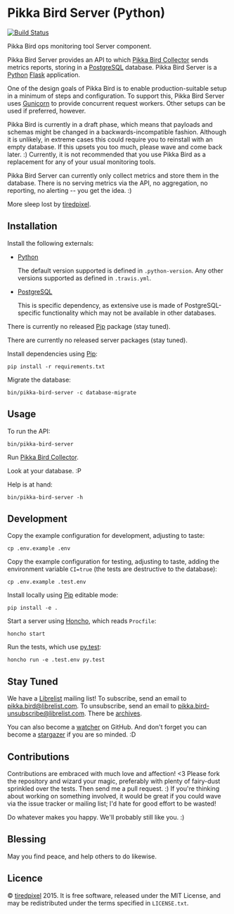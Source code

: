 # Pikka Bird Server (Python)

[![Build Status](https://travis-ci.org/tiredpixel/pikka-bird-server-py.png?branch=master,stable)](https://travis-ci.org/tiredpixel/pikka-bird-server-py)

Pikka Bird ops monitoring tool Server component.

Pikka Bird Server provides an API to which [Pikka Bird Collector][collector]
sends metrics reports, storing in a [PostgreSQL][postgresql] database. Pikka
Bird Server is a [Python][python] [Flask][flask] application.

One of the design goals of Pikka Bird is to enable production-suitable setup in
a minimum of steps and configuration. To support this, Pikka Bird Server uses
[Gunicorn][gunicorn] to provide concurrent request workers. Other setups can be
used if preferred, however.

Pikka Bird is currently in a draft phase, which means that payloads and schemas
might be changed in a backwards-incompatible fashion. Although it is unlikely,
in extreme cases this could require you to reinstall with an empty database. If
this upsets you too much, please wave and come back later. :) Currently, it is
not recommended that you use Pikka Bird as a replacement for any of your usual
monitoring tools.

Pikka Bird Server can currently only collect metrics and store them in the
database. There is no serving metrics via the API, no aggregation, no reporting, 
no alerting -- you get the idea. :)

More sleep lost by [tiredpixel](https://www.tiredpixel.com/).


## Installation

Install the following externals:

- [Python][python]
  
  The default version supported is defined in `.python-version`. Any other
  versions supported as defined in `.travis.yml`.

- [PostgreSQL][postgresql]
  
  This is specific dependency, as extensive use is made of PostgreSQL-specific
  functionality which may not be available in other databases.

There is currently no released [Pip][pip] package (stay tuned).

There are currently no released server packages (stay tuned).

Install dependencies using [Pip][pip]:

    pip install -r requirements.txt

Migrate the database:

    bin/pikka-bird-server -c database-migrate


## Usage

To run the API:

    bin/pikka-bird-server

Run [Pikka Bird Collector][collector].

Look at your database. :P

Help is at hand:

    bin/pikka-bird-server -h


## Development

Copy the example configuration for development, adjusting to taste:

    cp .env.example .env

Copy the example configuration for testing, adjusting to taste, adding the
environment variable `CI=true` (the tests are destructive to the database):

    cp .env.example .test.env

Install locally using [Pip][pip] editable mode:

    pip install -e .

Start a server using [Honcho][honcho], which reads `Procfile`:

    honcho start

Run the tests, which use [py.test][py_test]:

    honcho run -e .test.env py.test


## Stay Tuned

We have a [Librelist][librelist] mailing list!
To subscribe, send an email to <pikka.bird@librelist.com>.
To unsubscribe, send an email to <pikka.bird-unsubscribe@librelist.com>.
There be [archives](http://librelist.com/browser/pikka.bird/).

You can also become a
[watcher](https://github.com/tiredpixel/pikka-bird-server/watchers)
on GitHub. And don't forget you can become a
[stargazer](https://github.com/tiredpixel/pikka-bird-server/stargazers)
if you are so minded. :D


## Contributions

Contributions are embraced with much love and affection! <3 Please fork the
repository and wizard your magic, preferably with plenty of fairy-dust sprinkled
over the tests. Then send me a pull request. :) If you're thinking about
working on something involved, it would be great if you could wave via the
issue tracker or mailing list; I'd hate for good effort to be wasted!

Do whatever makes you happy. We'll probably still like you. :)


## Blessing

May you find peace, and help others to do likewise.


## Licence

© [tiredpixel](https://www.tiredpixel.com/) 2015.
It is free software, released under the MIT License, and may be redistributed
under the terms specified in `LICENSE.txt`.


[collector]: https://github.com/tiredpixel/pikka-bird-collector-py
[flask]: http://flask.pocoo.org/
[gunicorn]: http://gunicorn.org/
[honcho]: https://github.com/nickstenning/honcho
[librelist]: http://librelist.com/
[pip]: https://pypi.python.org/pypi/pip
[postgresql]: http://www.postgresql.org/
[py_test]: http://pytest.org/latest/
[python]: https://www.python.org/
